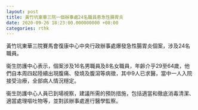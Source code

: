 ```yaml
---
layout: post
title: 黃竹坑東華三院一個辦事處24名職員患急性腸胃炎
date: 2020-09-26 18:23:00.000000000 +08:00
categories: rthk
---
```


黃竹坑東華三院賽馬會復康中心中央行政辦事處爆發急性腸胃炎個案，涉及24名職員。

衞生防護中心表示，個案涉及16名男職員及8名女職員，年齡介乎29至64歲，他們自本周四起陸續出現腹痛、發燒及腹瀉等病徵，其中9人已求醫，當中一人入院接受治療，全部病人情況穩定。
 
衞生防護中心人員已到場視察，建議所需的預防措施，包括適當和徹底消毒清潔、適當處理嘔吐物等，並對該辦事處進行醫學監察。
